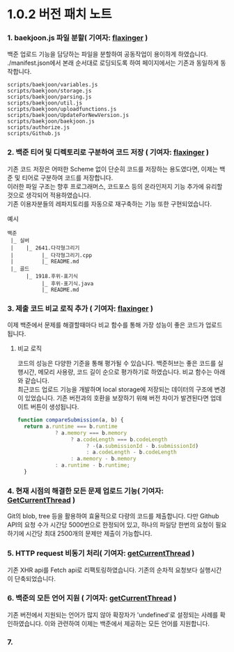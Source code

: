 # 1.0.2 버전 패치 노트

### 1. baekjoon.js 파일 분할( 기여자: [flaxinger](https://github.com/flaxinger) )

백준 업로드 기능을 담당하는 파일을 분할하여 공동작업이 용이하게 하였습니다.</br>
./manifest.json에서 본래 순서대로 로딩되도록 하여 페이지에서는 기존과 동일하게 동작합니다.
````
scripts/baekjoon/variables.js
scripts/baekjoon/storage.js
scripts/baekjoon/parsing.js
scripts/baekjoon/util.js
scripts/baekjoon/uploadfunctions.js
scripts/baekjoon/UpdateForNewVersion.js
scripts/baekjoon/baekjoon.js
scripts/authorize.js
scripts/Github.js
````

### 2. 백준 티어 및 디렉토리로 구분하여 코드 저장 ( 기여자: [flaxinger](https://github.com/flaxinger) )

기존 코드 저장은 어떠한 Scheme 없이 단순히 코드를 저장하는 용도였다면, 이제는 백준 및 티어로 구분하여 코드를 저장합니다.</br>
이러한 파일 구조는 향후 프로그래머스, 코드포스 등의 온라인저지 기능 추가에 유리할 것으로 생각되어 적용하였습니다.</br>
기존 이용자분들의 레파지토리를 자동으로 재구축하는 기능 또한 구현되었습니다.

예시
```
백준
 |_ 실버
 |    |_ 2641.다각형그리기
 |         |_ 다각형그리기.cpp
 |         |_ README.md
 |_ 골드
      |_ 1918.후위-표기식
           |_ 후위-표기식.java
           |_ README.md   
```

### 3. 제출 코드 비교 로직 추가 ( 기여자: [flaxinger](https://github.com/flaxinger) )

이제 백준에서 문제를 해결할때마다 비교 함수를 통해 가장 성능이 좋은 코드가 업로드됩니다.

<ol>
 <li>
  비교 로직</br>
  <p>
   코드의 성능은 다양한 기준을 통해 평가될 수 있습니다. 백준허브는 좋은 코드를 실행시간, 메모리 사용량, 코드 길이 순으로 평가하기로 하였습니다. 비교 함수는 아래와 같습니다.</br>
   최근코드 업로드 기능을 개발하며 local storage에 저장되는 데이터의 구조에 변경이 있었습니다. 기존 버전과의 호환을 보장하기 위해 버전 차이가 발견된다면 업데이트 버튼이 생성됩니다. 
   
   ```javascript
   function compareSubmission(a, b) {
     return a.runtime === b.runtime
               ? a.memory === b.memory
                    ? a.codeLength === b.codeLength
                         ? -(a.submissionId - b.submissionId)
                         : a.codeLength - b.codeLength
                    : a.memory - b.memory
               : a.runtime - b.runtime;
     }

   ```

  </p>
 </li>
</ol>


### 4. 현재 시점의 해결한 모든 문제 업로드 기능( 기여자: [GetCurrentThread](https://github.com/getCurrentThread) )
Git의 blob, tree 등을 활용하여 효율적으로 다량의 코드를 제출합니다. 다만 Github API의 요청 수가 시간당 5000번으로 한정되어 있고, 하나의 파일당 한번의 요청이 필요하기에 시간당 최대 2500개의 문제만 제출이 가능합니다. 


### 5. HTTP request 비동기 처리( 기여자: [getCurrentThread](https://github.com/getCurrentThread) )

기존 XHR api를 Fetch api로 리팩토링하였습니다. 기존의 순차적 요청보다 실행시간이 단축되었습니다.

### 6. 백준의 모든 언어 지원 ( 기여자: [getCurrentThread](https://github.com/getCurrentThread) )
기존 버전에서 지원되는 언어가 많지 않아 확장자가 'undefined'로 설정되는 사례를 확인하였습니다. 이와 관련하여 이제는 백준에서 제공하는 모든 언어를 지원합니다.

### 7. 



